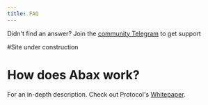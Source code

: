 ```yaml
---
title: FAQ
---
```


<Info>Didn't find an answer? Join the <a href="https://t.me/abaxprotocol">community Telegram</a> to get support</Info>

#Site under construction

# How does Abax work?

For an in-depth description. Check out Protocol's [Whitepaper](/whitepaper.pdf).
